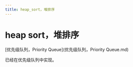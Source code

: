 ```yaml
---
title: heap_sort，堆排序
---
```


# heap sort，堆排序

[优先级队列，Priority Queue](优先级队列，Priority Queue.md)

已经在优先级队列中实现。